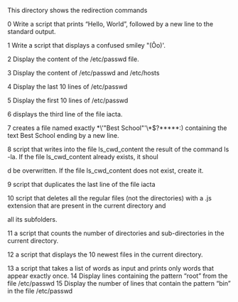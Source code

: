This directory shows the redirection commands                                                                                           

0 Write a script that prints “Hello, World”, followed by a new line to the standard output.                                 

1 Write a script that displays a confused smiley "(Ôo)'.                                                                            

2 Display the content of the /etc/passwd file.                                                                                     

3 Display the content of /etc/passwd and /etc/hosts                                                                                

4 Display the last 10 lines of /etc/passwd                                                                                              

5 Display the first 10 lines of /etc/passwd                                                                                             

6 displays the third line of the file iacta.                                                                                           

7 creates a file named exactly \*\\'"Best School"\'\\*$\?\*\*\*\*\*:) containing the text Best School ending by a new line.           

8 script that writes into the file ls_cwd_content the result of the command ls -la. If the file ls_cwd_content already exists, it shoul

d be overwritten. If the file ls_cwd_content does not exist, create it.                                                                 

9 script that duplicates the last line of the file iacta                                                                              

10 script that deletes all the regular files (not the directories) with a .js extension that are present in the current directory and 

all its subfolders.                                                                                                                     

11 a script that counts the number of directories and sub-directories in the current directory.                                            

12 a script that displays the 10 newest files in the current directory.                                                                

13 a script that takes a list of words as input and prints only words that appear exactly once.
14 Display lines containing the pattern “root” from the file /etc/passwd
15 Display the number of lines that contain the pattern “bin” in the file /etc/passwd
